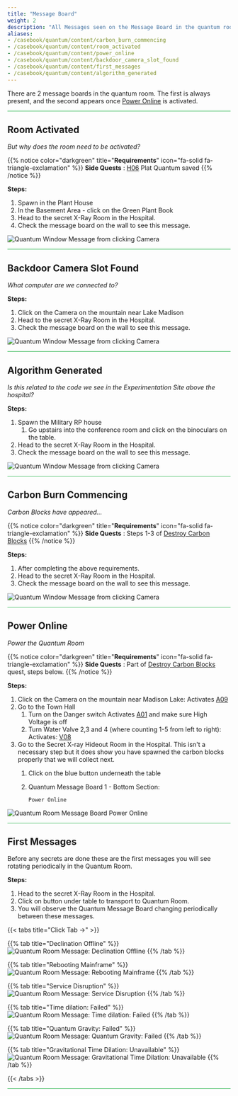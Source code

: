 ```yaml
---
title: "Message Board"
weight: 2
description: "All Messages seen on the Message Board in the quantum room and how to trigger them for Brookhaven RP Secrets and Mysteries"
aliases:
- /casebook/quantum/content/carbon_burn_commencing
- /casebook/quantum/content/room_activated
- /casebook/quantum/content/power_online
- /casebook/quantum/content/backdoor_camera_slot_found
- /casebook/quantum/content/first_messages
- /casebook/quantum/content/algorithm_generated
--- 
```


There are 2 message boards in the quantum room. The first is always present, and the second appears once [Power Online](#power-online) is activated.

<hr style="background-color: #28b44c" size=8>

## Room Activated
_But why does the room need to be activated?_
 
{{% notice color="darkgreen" title="**Requirements**" icon="fa-solid fa-triangle-exclamation"  %}}
**Side Quests** : [H06](/casebook/light_panel#h06) Plat Quantum saved
{{% /notice %}}


**Steps:**

1. Spawn in the Plant House
1. In the Basement Area - click on the Green Plant Book
1. Head to the secret X-Ray Room in the Hospital.
1. Check the message board on the wall to see this message.

![Quantum Window Message from clicking Camera](/images/bh/room-activated.png)

<hr style="background-color: #28b44c" size=8>

## Backdoor Camera Slot Found
_What computer are we connected to?_

**Steps:**

1. Click on the Camera on the mountain near Lake Madison
1. Head to the secret X-Ray Room in the Hospital. 
1. Check the message board on the wall to see this message.

![Quantum Window Message from clicking Camera](/images/bh/backdoor-camera-slot.jpg)

<hr style="background-color: #28b44c" size=8>

## Algorithm Generated
_Is this related to the code we see in the Experimentation Site above the hospital?_
 

**Steps:**

1. Spawn the Military RP house
	1. Go upstairs into the conference room and click on the binoculars on the table.
1. Head to the secret X-Ray Room in the Hospital. 
1. Check the message board on the wall to see this message.

![Quantum Window Message from clicking Camera](/images/bh/algorithm-generated.jpg)

<hr style="background-color: #28b44c" size=8>

## Carbon Burn Commencing
_Carbon Blocks have appeared..._
 
{{% notice color="darkgreen" title="**Requirements**" icon="fa-solid fa-triangle-exclamation"  %}}
**Side Quests** : Steps 1-3 of [Destroy Carbon Blocks](/lore/quests/destroy_carbon_blocks)
{{% /notice %}}


**Steps:**

1. After completing the above requirements.
1. Head to the secret X-Ray Room in the Hospital. 
1. Check the message board on the wall to see this message.

![Quantum Window Message from clicking Camera](/images/bh/carbon-burn-commencing.jpg)

<hr style="background-color: #28b44c" size=8>

## Power Online
_Power the Quantum Room_
 
{{% notice color="darkgreen" title="**Requirements**" icon="fa-solid fa-triangle-exclamation"  %}}
**Side Quests** : Part of [Destroy Carbon Blocks](../../../lore/quests/destroy_carbon_blocks) quest, steps below.
{{% /notice %}}


**Steps:**

1. Click on the Camera on the mountain near Madison Lake: Activates [A09](../../light_panel#a09)
1. Go to the Town Hall
	1. Turn on the Danger switch Activates [A01](../../light_panel#a01) and make sure High Voltage is off
	2. Turn Water Valve 2,3 and 4 (where counting 1-5 from left to right): Activates: [V08](../../light_panel#v08)
1. Go to the Secret X-ray Hideout Room in the Hospital. This isn't a necessary step but it does show you have spawned the carbon blocks properly that we will collect next.
	1. Click on the blue button underneath the table
	1. Quantum Message Board 1 - Bottom Section: 
			
		`Power Online`
		
![Quantum Room Message Board Power Online](/images/bh/destroy-carbon-blocks-online-2.jpg)

<hr style="background-color: #28b44c" size=8>


## First Messages
Before any secrets are done these are the first messages you will see rotating periodically in the Quantum Room.

**Steps:**

1. Head to the secret X-Ray Room in the Hospital.
1. Click on button under table to transport to Quantum Room.
1. You will observe the Quantum Message Board changing periodically between these messages.

{{< tabs title="Click Tab ->" >}}

{{% tab title="Declination Offline" %}}
![Quantum Room Message: Declination Offline](/images/bh/declination-offline.jpg)
{{% /tab %}}

{{% tab title="Rebooting Mainframe" %}}
![Quantum Room Message: Rebooting Mainframe](/images/bh/rebooting-mainframe.png)
{{% /tab %}}

{{% tab title="Service Disruption" %}}
![Quantum Room Message: Service Disruption](/images/bh/service-disruption.jpg)
{{% /tab %}}

{{% tab title="Time dilation: Failed" %}}
![Quantum Room Message: Time dilation: Failed](/images/bh/time-dilation-failed.jpg)
{{% /tab %}}

{{% tab title="Quantum Gravity: Failed" %}}
![Quantum Room Message: Quantum Gravity: Failed](/images/bh/quantum-gravity-failed.jpg)
{{% /tab %}}

{{% tab title="Gravitational Time Dilation: Unavailable" %}}
![Quantum Room Message: Gravitational Time Dilation: Unavailable](/images/bh/gravitational-time-dilation-ua.jpg)
{{% /tab %}}

{{< /tabs >}}

<hr style="background-color: #28b44c" size=8>
